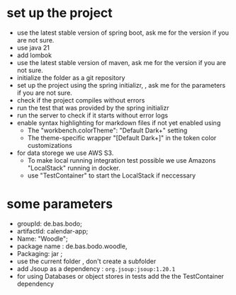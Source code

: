 # set up the project
* use the latest stable version of spring boot, ask me for the version if you are not sure.
* use  java 21 
* add lombok 
* use the latest stable version of maven, ask me for the version if you are not sure.
* initialize the folder as a git repository
* set up the project using the spring initializr, , ask me for the parameters if you are not sure. 
* check if the project compiles without errors 
* run the test that was provided by the spring initializr
* run the server to check if it starts without error logs
* enable syntax highlighting for markdown files if not yet enabled using 
  *  The "workbench.colorTheme": "Default Dark+" setting
  *  The theme-specific wrapper "[Default Dark+]" in the token color customizations 
* for data storege we use AWS S3. 
  * To make local running integration test possible we use Amazons "LocalStack" running in docker. 
  * use "TestContainer" to start the LocalStack if neccessary


# some parameters
* groupId: de.bas.bodo; 
* artifactId: calendar-app; 
* Name: "Woodle"; 
* package name : de.bas.bodo.woodle, 
* Packaging: jar ; 
* use the current folder , don't create a subfolder 
* add Jsoup as a dependency : `org.jsoup:jsoup:1.20.1`
* for using Databases or object stores in tests add the the TestContainer dependency  
